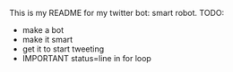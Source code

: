 This is my README for my twitter bot: smart robot.
TODO:
- make a bot
- make it smart
- get it to start tweeting
- IMPORTANT status=line in for loop
